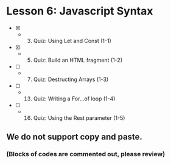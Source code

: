 # Lesson 6: Javascript Syntax

- [x] - 3.  Quiz: Using Let and Const (1-1)
- [x] - 5.  Quiz: Build an HTML fragment (1-2)
- [ ] - 7.  Quiz: Destructing Arrays (1-3)
- [ ] - 13. Quiz: Writing a For...of loop (1-4)
- [ ] - 16. Quiz: Using the Rest parameter (1-5)

## We do not support copy and paste. 
### (Blocks of codes are commented out, please review)
